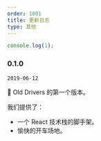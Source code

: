 ```yaml
---
order: 1001
title: 更新日志
type: 其他
---
```


```js
console.log(1);
```

### 0.1.0

`2019-06-12`

💎 Old Drivers 的第一个版本。

我们提供了：

- 一个 React 技术栈的脚手架。
- 愉快的开车场地。

